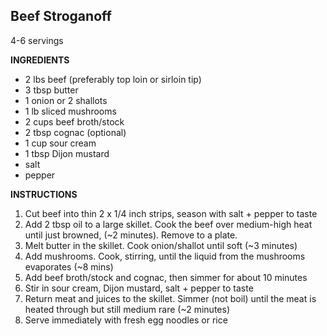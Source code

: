 ## Beef Stroganoff

4-6 servings

**INGREDIENTS**

- 2 lbs beef (preferably top loin or sirloin tip)
- 3 tbsp butter
- 1 onion or 2 shallots
- 1 lb sliced mushrooms
- 2 cups beef broth/stock
- 2 tbsp cognac (optional)
- 1 cup sour cream
- 1 tbsp Dijon mustard
- salt
- pepper

**INSTRUCTIONS**

1. Cut beef into thin 2 x 1/4 inch strips, season with salt + pepper to taste
1. Add 2 tbsp oil to a large skillet. Cook the beef over medium-high heat until just browned, (~2 minutes). Remove to a plate.
1. Melt butter in the skillet. Cook onion/shallot until soft (~3 minutes)
1. Add mushrooms. Cook, stirring, until the liquid from the mushrooms evaporates (~8 mins)
1. Add beef broth/stock and cognac, then simmer for about 10 minutes
1. Stir in sour cream, Dijon mustard, salt + pepper to taste
1. Return meat and juices to the skillet. Simmer (not boil) until the meat is heated through but still medium rare (~2 minutes)
1. Serve immediately with fresh egg noodles or rice



